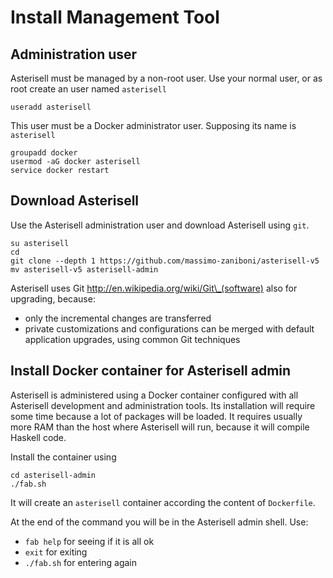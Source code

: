 # Install Management Tool

## Administration user

Asterisell must be managed by a non-root user. Use your normal user, or as root create an user named ``asterisell``

```
useradd asterisell
```

This user must be a Docker administrator user. Supposing its name is ``asterisell``

```
groupadd docker
usermod -aG docker asterisell
service docker restart
```

## Download Asterisell 

Use the Asterisell administration user and download Asterisell using ``git``.

```
su asterisell
cd
git clone --depth 1 https://github.com/massimo-zaniboni/asterisell-v5
mv asterisell-v5 asterisell-admin
```

Asterisell uses Git <http://en.wikipedia.org/wiki/Git\_(software)> also for upgrading, because:

  - only the incremental changes are transferred
  - private customizations and configurations can be merged with default
    application upgrades, using common Git techniques

## Install Docker container for Asterisell admin

Asterisell is administered using a Docker container configured with all Asterisell development and administration tools. Its installation will require some time because a lot of packages will be loaded. It requires usually more RAM than the host where Asterisell will run, because it will compile Haskell code.

Install the container using

```
cd asterisell-admin
./fab.sh
```

It will create an ``asterisell`` container according the content of ``Dockerfile``.

At the end of the command you will be in the Asterisell admin shell. Use:

  - ``fab help`` for seeing if it is all ok
  - ``exit`` for exiting
  - ``./fab.sh`` for entering again
